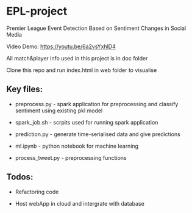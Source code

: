 # EPL-project
Premier League Event Detection Based on Sentiment Changes in Social Media

Video Demo: https://youtu.be/6a2vsYxhlD4

All match&player info used in this project is in doc folder

Clone this repo and run index.html in web folder to visualise

## Key files:

- preprocess.py - spark application for preprocessing and classify sentiment using existing pkl model

- spark_job.sh - scrpits used for running spark application

- prediction.py - generate time-serialised data and give predictions

- ml.ipynb - python notebook for machine learning 

- process_tweet.py - preprocessing functions


## Todos:

- Refactoring code

- Host webApp in cloud and intergrate with database
